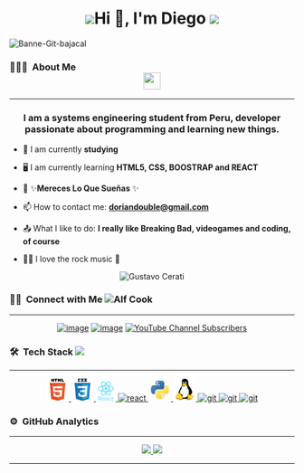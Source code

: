 <h1 align="center"><img height="40" src="https://media.tenor.com/8Y1OBCtpf4AAAAAi/spider-man-no-way-home-marvel-studios.gif">Hi 👋, I'm Diego <img height="40" src="https://media.tenor.com/ffcZksXYzP8AAAAi/femioso-spiderman.gif"></h1>

![Banne-Git-bajacal](https://github.com/DorgoTxt/DorgoTxt/assets/165108758/b29b4259-9b5e-425b-aeae-c1594af28a54)
### 👨🏻‍💻 &nbsp;About Me <img height="30" width="30" src="https://media.tenor.com/PFxbaGl8akMAAAAi/elon-elon-musk.gif" style="display: block; margin: 0 auto;"> 
-----

<h3 align="center">I am a systems engineering student from Peru,  developer passionate about programming and learning new things.</h3>

- 🔌 I am currently **studying**

- 🖥 I am currently learning **HTML5, CSS, BOOSTRAP and REACT**

- 🧲  ✨**Mereces Lo Que Sueñas** ✨

- 📫 How to contact me: **doriandouble@gmail.com**

- 📤 What I like to do: **I really like Breaking Bad, videogames and coding, of course**
- 👨‍🎤 I love the rock music 🎸
  
<div align="center" style="text-align: center;">
    <img src="https://media1.tenor.com/m/InzN6A4-D3cAAAAC/gustavo-cerati.gif" alt="Gustavo Cerati" style="width: 740px; height: auto;">
</div>



### 🤝🏻 &nbsp;Connect with Me  <img src="https://media.tenor.com/0haelGO2LGEAAAAi/alf-waiter.gif" alt="Alf Cook" height="30" width="30">   
-----

<div align="center">

<a target="_blank">
  
[![image](https://img.shields.io/badge/Instagram-2347D7?style=for-the-badge&logo=instagram&logoColor=white)](https://www.instagram.com/diego.float/)
[![image](https://img.shields.io/badge/Gmail-D14836?style=for-the-badge&logo=gmail&logoColor=white)](mailto:produtor.doriandouble@gmail.com)
[![YouTube Channel Subscribers](https://img.shields.io/badge/SUSBRIBETE-A4321A?style=for-the-badge&logo=youtube)](https://youtube.com/@Dorgo-qk8sw?si=IjV3JYdvk1yJLUOx)

</a>

</div>

### 🛠 &nbsp;Tech Stack      <img height="40" src="https://media.tenor.com/tCKYdE2gwlcAAAAi/spider-man-marvel-future-revolution.gif">
-----

<p align="center"> 
  <a href="https://www.w3.org/html/" target="_blank"> 
    <img src="https://raw.githubusercontent.com/devicons/devicon/master/icons/html5/html5-original-wordmark.svg" alt="html5" width="40" height="40"/> 
  </a> 
  <a href="https://www.w3schools.com/css/" target="_blank"> 
    <img src="https://raw.githubusercontent.com/devicons/devicon/master/icons/css3/css3-original-wordmark.svg" alt="css3" width="40" height="40"/> 
  </a> 
  <a href="https://reactjs.org/" target="_blank" rel="noreferrer"> <img src="https://raw.githubusercontent.com/devicons/devicon/master/icons/react/react-original-wordmark.svg" alt="react" width="35" height="35"/>
  </a>
  <a href="https://reactjs.org/" target="_blank" rel="noreferrer"> <img src="https://www.svgrepo.com/show/303293/bootstrap-4-logo.svg" alt="react" width="35" height="35"/>
  </a>
  <a href="https://www.python.org" target="_blank"> 
    <img src="https://raw.githubusercontent.com/devicons/devicon/master/icons/python/python-original.svg" alt="python" width="40" height="40"/> 
  </a>  
  <a href="https://www.linux.org/" target="_blank"> 
    <img src="https://raw.githubusercontent.com/devicons/devicon/master/icons/linux/linux-original.svg" alt="linux" width="40" height="40"/> 
  </a> 
  <a href="https://git-scm.com/" target="_blank"> 
    <img src="https://www.vectorlogo.zone/logos/git-scm/git-scm-icon.svg" alt="git" width="36" height="36"/> 
  </a>
  <a href="https://www.java.com/es/" target="_blank"> 
    <img src="https://www.vectorlogo.zone/logos/java/java-icon.svg" alt="git" width="36" height="36"/> 
  </a>
  <a href="https://www.arduino.cc/" target="_blank"> 
    <img src="https://www.vectorlogo.zone/logos/arduino/arduino-icon.svg" alt="git" width="40" height="40"/> 
  </a>
</p>

### ⚙️ &nbsp;GitHub Analytics
-----
<p align="center">
  <a href="https://github.com/DorgoTxt">
    <img height="165em" src="https://github-readme-stats-eight-theta.vercel.app/api/top-langs/?username=DorgoTxt&layout=compact&langs_count=8&theme=algolia"/>
  </a>
  <a href="https://github.com/DorgoTxt">
    <img height="170em" src="https://github-readme-stats.vercel.app/api?username=DorgoTxt&show_icons=true&theme=algolia"/>
  </a>
</p>


-----

